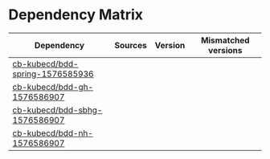 # Dependency Matrix

Dependency | Sources | Version | Mismatched versions
---------- | ------- | ------- | -------------------
[cb-kubecd/bdd-spring-1576585936](https://github.com/cb-kubecd/bdd-spring-1576585936.git) |  | []() | 
[cb-kubecd/bdd-gh-1576586907](https://github.com/cb-kubecd/bdd-gh-1576586907.git) |  | []() | 
[cb-kubecd/bdd-sbhg-1576586907](https://github.com/cb-kubecd/bdd-sbhg-1576586907.git) |  | []() | 
[cb-kubecd/bdd-nh-1576586907](https://github.com/cb-kubecd/bdd-nh-1576586907.git) |  | []() | 
